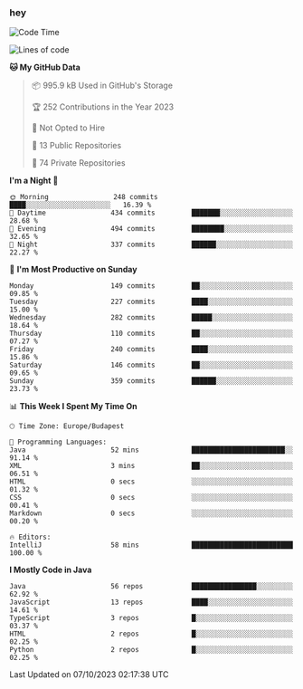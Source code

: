 ### hey

<!--START_SECTION:waka-->
![Code Time](http://img.shields.io/badge/Code%20Time-971%20hrs%2034%20mins-blue)

![Lines of code](https://img.shields.io/badge/From%20Hello%20World%20I%27ve%20Written-1.1%20million%20lines%20of%20code-blue)

**🐱 My GitHub Data** 

> 📦 995.9 kB Used in GitHub's Storage 
 > 
> 🏆 252 Contributions in the Year 2023
 > 
> 🚫 Not Opted to Hire
 > 
> 📜 13 Public Repositories 
 > 
> 🔑 74 Private Repositories 
 > 
**I'm a Night 🦉** 

```text
🌞 Morning                248 commits         ████░░░░░░░░░░░░░░░░░░░░░   16.39 % 
🌆 Daytime                434 commits         ███████░░░░░░░░░░░░░░░░░░   28.68 % 
🌃 Evening                494 commits         ████████░░░░░░░░░░░░░░░░░   32.65 % 
🌙 Night                  337 commits         ██████░░░░░░░░░░░░░░░░░░░   22.27 % 
```
📅 **I'm Most Productive on Sunday** 

```text
Monday                   149 commits         ██░░░░░░░░░░░░░░░░░░░░░░░   09.85 % 
Tuesday                  227 commits         ████░░░░░░░░░░░░░░░░░░░░░   15.00 % 
Wednesday                282 commits         █████░░░░░░░░░░░░░░░░░░░░   18.64 % 
Thursday                 110 commits         ██░░░░░░░░░░░░░░░░░░░░░░░   07.27 % 
Friday                   240 commits         ████░░░░░░░░░░░░░░░░░░░░░   15.86 % 
Saturday                 146 commits         ██░░░░░░░░░░░░░░░░░░░░░░░   09.65 % 
Sunday                   359 commits         ██████░░░░░░░░░░░░░░░░░░░   23.73 % 
```


📊 **This Week I Spent My Time On** 

```text
🕑︎ Time Zone: Europe/Budapest

💬 Programming Languages: 
Java                     52 mins             ███████████████████████░░   91.14 % 
XML                      3 mins              ██░░░░░░░░░░░░░░░░░░░░░░░   06.51 % 
HTML                     0 secs              ░░░░░░░░░░░░░░░░░░░░░░░░░   01.32 % 
CSS                      0 secs              ░░░░░░░░░░░░░░░░░░░░░░░░░   00.41 % 
Markdown                 0 secs              ░░░░░░░░░░░░░░░░░░░░░░░░░   00.20 % 

🔥 Editors: 
IntelliJ                 58 mins             █████████████████████████   100.00 % 
```

**I Mostly Code in Java** 

```text
Java                     56 repos            ████████████████░░░░░░░░░   62.92 % 
JavaScript               13 repos            ████░░░░░░░░░░░░░░░░░░░░░   14.61 % 
TypeScript               3 repos             █░░░░░░░░░░░░░░░░░░░░░░░░   03.37 % 
HTML                     2 repos             █░░░░░░░░░░░░░░░░░░░░░░░░   02.25 % 
Python                   2 repos             █░░░░░░░░░░░░░░░░░░░░░░░░   02.25 % 
```




 Last Updated on 07/10/2023 02:17:38 UTC
<!--END_SECTION:waka-->
